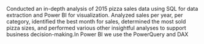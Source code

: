 Conducted an in-depth analysis of 2015 pizza sales data using SQL for data extraction and Power BI for visualization. Analyzed sales per year, per category, identified the best month for sales, determined the most sold pizza sizes, and performed various other insightful analyses to support business decision-making.In Power BI we use the PowerQuery and DAX
